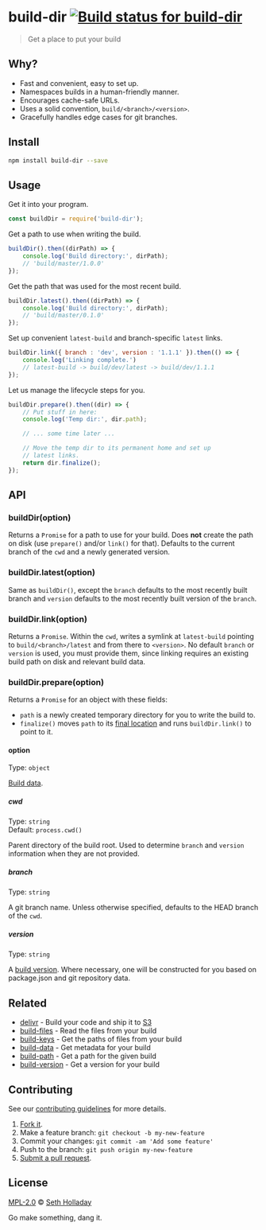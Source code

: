 # build-dir [![Build status for build-dir](https://img.shields.io/circleci/project/sholladay/build-dir/master.svg "Build Status")](https://circleci.com/gh/sholladay/build-dir "Builds")

> Get a place to put your build

## Why?

 - Fast and convenient, easy to set up.
 - Namespaces builds in a human-friendly manner.
 - Encourages cache-safe URLs.
 - Uses a solid convention, `build/<branch>/<version>`.
 - Gracefully handles edge cases for git branches.

## Install

```sh
npm install build-dir --save
```

## Usage

Get it into your program.

```js
const buildDir = require('build-dir');
```

Get a path to use when writing the build.

```js
buildDir().then((dirPath) => {
    console.log('Build directory:', dirPath);
    // 'build/master/1.0.0'
});
```

Get the path that was used for the most recent build.

```js
buildDir.latest().then((dirPath) => {
    console.log('Build directory:', dirPath);
    // 'build/master/0.1.0'
});
```

Set up convenient `latest-build` and branch-specific `latest` links.

```js
buildDir.link({ branch : 'dev', version : '1.1.1' }).then(() => {
    console.log('Linking complete.')
    // latest-build -> build/dev/latest -> build/dev/1.1.1
});
```

Let us manage the lifecycle steps for you.

```js
buildDir.prepare().then((dir) => {
    // Put stuff in here:
    console.log('Temp dir:', dir.path);

    // ... some time later ...

    // Move the temp dir to its permanent home and set up
    // latest links.
    return dir.finalize();
});
```

## API

### buildDir(option)

Returns a `Promise` for a path to use for your build. Does **not** create the path on disk (use `prepare()` and/or `link()` for that). Defaults to the current branch of the `cwd` and a newly generated version.

### buildDir.latest(option)

Same as `buildDir()`, except the `branch` defaults to the most recently built branch and `version` defaults to the most recently built version of the `branch`.

### buildDir.link(option)

Returns a `Promise`. Within the `cwd`, writes a symlink at `latest-build` pointing to `build/<branch>/latest` and from there to `<version>`. No default `branch` or `version` is used, you must provide them, since linking requires an existing build path on disk and relevant build data.

### buildDir.prepare(option)

Returns a `Promise` for an object with these fields:

 - `path` is a newly created temporary directory for you to write the build to.
 - `finalize()` moves `path` to its [final location](https://github.com/sholladay/build-path) and runs `buildDir.link()` to point to it.

#### option

Type: `object`

[Build data](https://github.com/sholladay/build-data).

##### cwd

Type: `string`<br>
Default: `process.cwd()`

Parent directory of the build root. Used to determine `branch` and `version` information when they are not provided.

##### branch

Type: `string`

A git branch name. Unless otherwise specified, defaults to the HEAD branch of the `cwd`.

##### version

Type: `string`

A [build version](https://github.com/sholladay/build-version). Where necessary, one will be constructed for you based on package.json and git repository data.

## Related

 - [delivr](https://github.com/sholladay/delivr) - Build your code and ship it to [S3](https://aws.amazon.com/s3/)
 - [build-files](https://github.com/sholladay/build-files) - Read the files from your build
 - [build-keys](https://github.com/sholladay/build-keys) - Get the paths of files from your build
 - [build-data](https://github.com/sholladay/build-data) - Get metadata for your build
 - [build-path](https://github.com/sholladay/build-path) - Get a path for the given build
 - [build-version](https://github.com/sholladay/build-version) - Get a version for your build

## Contributing

See our [contributing guidelines](https://github.com/sholladay/build-dir/blob/master/CONTRIBUTING.md "Guidelines for participating in this project") for more details.

1. [Fork it](https://github.com/sholladay/build-dir/fork).
2. Make a feature branch: `git checkout -b my-new-feature`
3. Commit your changes: `git commit -am 'Add some feature'`
4. Push to the branch: `git push origin my-new-feature`
5. [Submit a pull request](https://github.com/sholladay/build-dir/compare "Submit code to this project for review").

## License

[MPL-2.0](https://github.com/sholladay/build-dir/blob/master/LICENSE "License for build-dir") © [Seth Holladay](https://seth-holladay.com "Author of build-dir")

Go make something, dang it.
